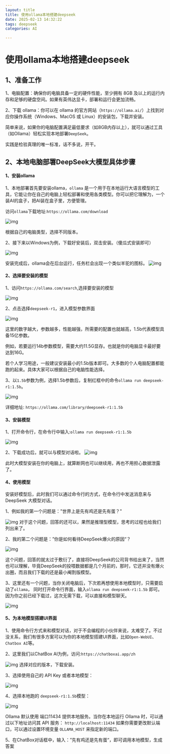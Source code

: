 ```yaml
---
layout: title
title: 使用ollama本地搭建deepseek
date: 2025-02-13 14:32:22
tags: deepseek
categories: AI

---
```


# 使用ollama本地搭建deepseek

<!-- more -->

## 1、准备工作

1、电脑配置：确保你的电脑具备一定的硬件性能，至少拥有 8GB 及以上的运行内存和足够的硬盘空间。如果有英伟达显卡，部署和运行会更加流畅。

2、下载 ollama：你可以在 ollama 的官方网站（`https://ollama.ai/`）上找到对应你操作系统（Windows、MacOS 或 Linux）的安装包，下载并安装。

简单来说，如果你的电脑配置满足最低要求（如8GB内存以上），就可以通过工具（如Ollama）轻松实现本地部署`DeepSeek`。

实践是检验真理的唯一标准，话不多说，开干。

## 2、本地电脑部署DeepSeek大模型具体步骤

#### 1、安装ollama

1、本地部署首先要安装ollama，`ollama` 是一个用于在本地运行大语言模型的工具，它能让你在自己的电脑上轻松部署和使用各类模型。你可以把它理解为，一个装AI的盒子，把AI装在盒子里，方便管理。

访问`ollama`下载地址:`https://ollama.com/download`

![img](https://files.mdnice.com/user/3808/71874308-fcae-4396-9de6-7b0eff4b1a53.png)

根据自己的电脑类型，选择不同版本。

2、接下来以Windows为例，下载好安装后，双击安装。（傻瓜式安装即可）

![img](https://files.mdnice.com/user/3808/b689881b-4e82-4021-bfb7-01bf162fcff4.png)

安装完成后，ollama会在后台运行，任务栏会出现一个类似羊驼的图标。
![img](https://files.mdnice.com/user/3808/658fc2cf-5c03-45ed-a874-f9ce90acaf29.png)

#### 2、选择要安装的模型

1、访问`https://ollama.com/search`,选择要安装的模型

![img](https://files.mdnice.com/user/3808/5f9df3c9-169f-4de4-aacc-9ae50d3c8c3b.png)

2、点击选择`deepseek-r1`，进入模型参数界面

![img](https://files.mdnice.com/user/3808/78819f9a-9dd0-4538-90b3-35afb479dd72.png)

这里的数字越大，参数越多，性能越强，所需要的配置也就越高，1.5b代表模型具备15亿参数。

例如，若要运行14b参数模型，需要大约11.5G显存。也就是你的电脑显卡最好要达到16G。

若个人学习用途，一般建议安装最小的1.5b版本即可。大多数的个人电脑配置都能跑的起来。具体大家可以根据自己的电脑性能选择。

3、以`1.5b`参数为例，选择1.5b参数后，复制红框中的命令`ollama run deepseek-r1:1.5b`。

![img](https://files.mdnice.com/user/3808/655e795b-1c30-4cb7-9a05-a825331c6026.png)

详细地址: `https://ollama.com/library/deepseek-r1:1.5b`

#### 3、安装模型

1、打开命令行，在命令行中输入:`ollama run deepseek-r1:1.5b`

![img](https://files.mdnice.com/user/3808/020ed518-3f8d-4089-85d0-89cdec1b3faf.png)

2、下载成功后，就可以与模型对话啦。
![img](https://files.mdnice.com/user/3808/8fd331a5-2172-43be-8b12-5469f68220f5.png)

此时大模型安装在你的电脑上，就算断网也可以继续用，再也不用担心数据泄露了。

#### 4、使用模型

安装好模型后，此时我们可以通过命令行的方式，在命令行中发送消息来与DeepSeek 大模型对话。

1、例如我的第一个问题是："世界上是先有鸡还是先有蛋？"

![img](https://files.mdnice.com/user/3808/4f1f660e-ea99-4da5-aee1-fa525319f638.png)
对于这个问题，回答的还可以，果然是推理型模型，思考的过程也给我们列出来了。

2、我的第二个问题是：”你是如何看待DeepSeek爆火的原因“？

![img](https://files.mdnice.com/user/3808/f7c9e382-7789-4a49-8735-edafe6993fb2.png)

这个问题，回答的就太过于敷衍了，直接将DeepSeek的公司背书给出来了，当然也可以理解，毕竟DeepSeek的投喂数据都是几个月前的，那时，它还并没有爆火出圈，而且我们下载的还是最小阉割版模型。

3、这里还有一个问题，当你关闭电脑后，下次若再想使用本地模型时，只需要启动了`ollama`，
同时打开命令行界面，输入`ollama run deepseek-r1:1.5b` 即可。因为你之前已经下载过，这次无需下载，可以直接和模型聊天。

![img](https://files.mdnice.com/user/3808/15ec3dd0-3cab-475f-b35d-d60376ee5406.png)

#### 5、为本地模型搭建UI界面

1、使用命令行方式来和模型对话，对于不会编程的小伙伴来说，太难受了。不过没关系，我们有很多方案可以为你的本地模型搭建UI界面，比如`Open-WebUI`、`Chatbox AI`等。

2、这里我们以ChatBox AI为例，访问:`https://chatboxai.app/zh`

![img](https://files.mdnice.com/user/3808/b08455e4-9ae0-4fc4-946c-ddfd245d6877.png)
选择对应的版本，下载安装。

3、选择使用自己的 API Key 或者本地模型：

![img](https://files.mdnice.com/user/3808/fe5f6c40-656a-4f78-8b1b-143f9755a3d3.png)

4、选择本地跑的 `deepseek-r1:1.5b`模型：

![img](https://files.mdnice.com/user/3808/8cdb824c-cf78-4fdd-a01a-309378139684.png)

Ollama 默认使用 端口11434 提供本地服务。当你在本地运行 Ollama 时，可以通过以下地址访问其 API 服务：
`http://localhost:11434`
如果你需要更改默认端口，可以通过设置环境变量 `OLLAMA_HOST` 来指定新的端口。

5、在ChatBox对话框中，输入：”先有鸡还是先有蛋“，即可调用本地模型，生成答案
